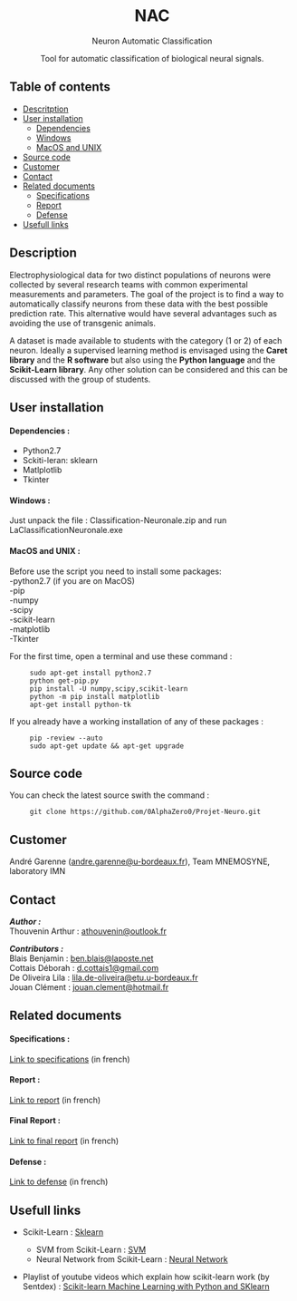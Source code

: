 <h1 align="center">NAC</h1>
<p align="center">Neuron Automatic Classification</p>
<p align="center">Tool for automatic classification of biological neural signals.</p>

## Table of contents

- [Descritption](#description)
- [User installation](#user-installation)
  - [Dependencies](#dependencies)
  - [Windows](#windows)
  - [MacOS and UNIX](#macos-unix)
- [Source code](#source-code)
- [Customer](#customer)
- [Contact](#contact)
- [Related documents](#related-docs)
  - [Specifications](#specifications)
  - [Report](#specification)
  - [Defense](#defense)
- [Usefull links](#usefull-links)

<a name="description"></a>
## Description 

Electrophysiological data for two distinct populations of neurons were collected by several research teams with common experimental measurements and parameters. The goal of the project is to find a way to automatically classify neurons from these data with the best possible prediction rate. This alternative would have several advantages such as avoiding the use of transgenic animals.

A dataset is made available to students with the category (1 or 2) of each neuron. Ideally a supervised learning method is envisaged using the **Caret library** and the **R software** but also using the **Python language** and the **Scikit-Learn library**. Any other solution can be considered and this can be discussed with the group of students.

<a name="user-installation"></a>
## User installation 

<a name="dependencies"></a>
#### Dependencies : 
- Python2.7
- Sckiti-leran: sklearn
- Matlplotlib
- Tkinter

<a name="windows"></a>
#### Windows :
Just unpack the file : Classification-Neuronale.zip 
and run LaClassificationNeuronale.exe

<a name="macos-unix"></a>
#### MacOS and UNIX :
Before use the script you need to install some packages:  
  -python2.7 (if you are on MacOS)  
  -pip  
  -numpy  
  -scipy  
  -scikit-learn  
  -matplotlib  
  -Tkinter  

For the first time, open a terminal and use these command :
<pre><code>     sudo apt-get install python2.7
     python get-pip.py
     pip install -U numpy,scipy,scikit-learn
     python -m pip install matplotlib
     apt-get install python-tk</code></pre>

If you already have a working installation of any of these packages :
  <pre><code>     pip -review --auto
     sudo apt-get update && apt-get upgrade</code></pre>

<a name="source-code"></a>
## Source code 
You can check the latest source swith the command :
<pre><code>     git clone https://github.com/0AlphaZero0/Projet-Neuro.git</code></pre>

<a name="customer"></a>
## Customer 
André Garenne (andre.garenne@u-bordeaux.fr), Team MNEMOSYNE, laboratory IMN

<a name="contact"></a>
## Contact

***Author :***  
  Thouvenin Arthur : athouvenin@outlook.fr

***Contributors :***  
  Blais Benjamin : ben.blais@laposte.net  
  Cottais Déborah : d.cottais1@gmail.com  
  De Oliveira Lila : lila.de-oliveira@etu.u-bordeaux.fr  
  Jouan Clément : jouan.clement@hotmail.fr  

<a name="related-docs"></a>
## Related documents

<a name="specifications"></a>
#### Specifications : 
[Link to specifications](https://github.com/0AlphaZero0/NAC-Neuron-Automatic-Classification/blob/master/Specifications.pdf "Link to the document") 
(in french)

<a name="report"></a>
#### Report : 
[Link to report](https://github.com/0AlphaZero0/NAC-Neuron-Automatic-Classification/blob/master/Report%20NAC.pdf "Link to the document")
(in french)

<a name="finalreport"></a>
#### Final Report : 
[Link to final report](https://github.com/0AlphaZero0/NAC-Neuron-Automatic-Classification/blob/master/Final%20Report%20NAC.pdf "Link to the document")
(in french)

<a name="defense"></a>
#### Defense : 
[Link to defense](https://drive.google.com/open?id=1y15v8rmb-nSddkTqOnmX7ppa-vZr1tq2 "Link to the document")
(in french)

<a name="usefull-links"></a>
## Usefull links

- Scikit-Learn : [Sklearn](http://scikit-learn.org/stable/index.html# "Link to Scikit-Learn website")
  - SVM from Scikit-Learn : [SVM](http://scikit-learn.org/stable/modules/svm.html "Link to SVM documentation from Sklearn")
  - Neural Network from Scikit-Learn : [Neural Network](http://scikit-learn.org/stable/modules/neural_networks_supervised.html "Link to Neural Network documentation from Sklearn")
  
- Playlist of youtube videos which explain how scikit-learn work (by Sentdex) : [Scikit-learn Machine Learning with Python and SKlearn](https://www.youtube.com/watch?v=URTZ2jKCgBc&list=PLQVvvaa0QuDd0flgGphKCej-9jp-QdzZ3 "Scikit-learn Machine Learning with Python and SKlearn")

